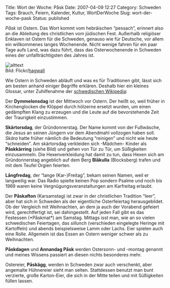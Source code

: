 Title: Wort der Woche: Påsk
Date: 2007-04-09 12:27
Category: Schweden
Tags: Brauch, Feiern, Kalender, Kultur, WortDerWoche
Slug: wort-der-woche-pask
Status: published

*Påsk* ist Ostern. Das Wort kommt vom hebräischen “pessach”, erinnert
also an die Ableitung des christlichen vom jüdischen Fest. Außerhalb
religiöser Enklaven ist Ostern für die Schweden, genauso wie für
Deutsche, vor allem ein willkommenes langes Wochenende. Nicht wenige
fahren für ein paar Tage aufs Land, was dazu führt, dass das
Osterwochenende in Schweden eines der unfallträchtigsten des Jahres ist.

<div class="right">

![alttext](/pic/paskkarring.jpg)  
Bild: Flickr/[hagwall](http://flickr.com/photos/hagwall/)

</div>

Wie Ostern in Schweden abläuft und was es für Traditionen gibt, lässt
sich am besten anhand einiger Begriffe erklären. Deshalb hier ein
kleines Glossar, unter Zuhilfenahme der [schwedischen
Wikipedia](http://sv.wikipedia.org/):

Der **Dymmelonsdag** ist der Mittwoch vor Ostern. Der heißt so, weil
früher in Kirchenglocken die Klöppel durch hölzerne ersetzt wurden, um
einen gedämpften Klang zu erzeugen und die Leute auf die bevorstehende
Zeit der Traurigkeit einzustimmen.

**Skärtorsdag**, der Gründonnerstag. Der Name kommt von der Fußwäsche,
die Jesus an seinen Jüngern vor dem Abendmahl vollzogen haben soll.
*Skära* hatte früher nämlich die Bedeutung “reinigen” und nicht wie
heute “schneiden”. Am skärtorsdag verkleiden sich -Mädchen- Kinder als
**Påskkärring** (siehe Bild) und gehen von Tür zu Tür, um Süßigkeiten
einzusammeln. Die Hexenverkleidung hat damit zu tun, dass Hexen sich am
Gründonnerstag angeblich auf dem Berg **Blåkulla** (Blocksberg) trafen
und mit dem Teufel Orgien feierten.

**Långfredag**, der “lange (Kar-)Freitag”, bekam seinen Namen, weil er
langweilig war. Das Radio spielte keinen Pop sondern Psalme und noch bis
1969 waren keine Vergnügungsveranstaltungen am Karfreitag erlaubt.

Der **Påskafton** (Karsamstag) ist zwar in der christlichen Tradition
“leer”, aber hat sich in Schweden als der eigentliche Osterfeiertag
herausgebildet. Ob der Vergleich mit Weihnachten, an dem ja auch der
Vorabend gefeiert wird, gerechtfertigt ist, sei dahingestellt. Auf jeden
Fall gibt es das Festessen (\*Påskmat\*) am Samstag. Mittags isst man,
wie an so vielen schwedischen Feiertagen, das *sillunch* (verschieden
eingelegte Heringe mit Kartoffeln) und abends beispielsweise Lamm oder
Lachs. Eier spielen auch eine Rolle. Allgemein ist das Essen an Ostern
weniger schwer als zu Weihnachten.

**Påskdagen** und **Annandag Påsk** werden Ostersonn- und -montag
genannt und meines Wissens passiert an diesen nichts besonderes mehr.

Ostereier, **Påskägg**, werden in Schweden zwar auch verschenkt, aber
angemalte Hühnereier sieht man selten. Stattdessen benutzt man bunt
verzierte, große Karton-Eier, die sich in der Mitte teilen und mit
Süßigkeiten füllen lassen.

